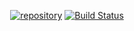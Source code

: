 <p align="center">
<a href="http://blog.hgstars.com/"><img src="https://img.shields.io/badge/yujindong-blog-blue" alt="repository"></a>
<a href="https://www.travis-ci.com/github/yujindong/blog/builds"><img src="https://img.shields.io/travis/com/yujindong/blog/master?color=blue" alt="Build Status"></a>
</p>
